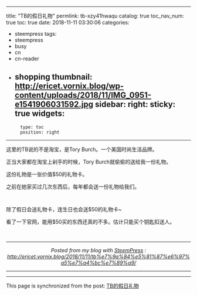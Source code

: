 
---
title: "TB的假日礼物"
permlink: tb-xzy41hwaqu
catalog: true
toc_nav_num: true
toc: true
date: 2018-11-11 03:30:06
categories:
- steempress
tags:
- steempress
- busy
- cn
- cn-reader
- shopping
thumbnail: http://ericet.vornix.blog/wp-content/uploads/2018/11/IMG_0951-e1541906031592.jpg
sidebar:
    right:
        sticky: true
widgets:
    -
        type: toc
        position: right
---


这里的TB说的不是淘宝，是Tory Burch。一个美国时尚生活品牌。

正当大家都在淘宝上剁手的时候，Tory Burch就偷偷的送给我一份礼物。

这份礼物是一张价值$50的礼物卡。

之前在她家买过几次东西后，每年都会送一份礼物给我们。

<img src="http://ericet.vornix.blog/wp-content/uploads/2018/11/IMG_0951-e1541906031592.jpg" alt="" /><br/>

<img src="http://ericet.vornix.blog/wp-content/uploads/2018/11/IMG_0950.jpg" alt="" /><br/>

除了假日会送礼物卡，连生日也会送$50的礼物卡~

看了一下官网，能用$50买的东西还真的不多。估计只能买个钥匙扣送人。

<img src="http://ericet.vornix.blog/wp-content/uploads/2018/11/tb.png" alt="" /><br/> <br /><center><hr/><em>Posted from my blog with <a href=&#039;https://wordpress.org/plugins/steempress/&#039;>SteemPress</a> : http://ericet.vornix.blog/2018/11/11/tb%e7%9a%84%e5%81%87%e6%97%a5%e7%a4%bc%e7%89%a9/ </em><hr/></center>         

- - -

This page is synchronized from the post: [TB的假日礼物](https://steemit.com/@ericet/tb-xzy41hwaqu)
